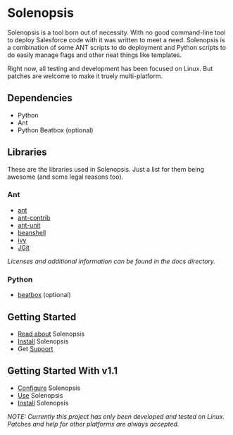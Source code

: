 # Solenopsis

Solenopsis is a tool born out of necessity. With no good command-line tool to deploy Salesforce code with it was written to meet a need. Solenopsis is a combination of some ANT scripts to do deployment and Python scripts to do easily manage flags and other neat things like templates.

Right now, all testing and development has been focused on Linux. But patches are welcome to make it truely multi-platform.

## Dependencies
+ Python
+ Ant
+ Python Beatbox (optional)

## Libraries
These are the libraries used in Solenopsis.  Just a list for them being awesome (and some legal reasons too).

### Ant
+ [ant](http://ant.apache.org/index.html/)
+ [ant-contrib](http://ant-contrib.sourceforge.net/)
+ [ant-unit](http://ant.apache.org/antlibs/antunit/)
+ [beanshell](http://www.beanshell.org/manual/bsf.html) 
+ [ivy](http://ant.apache.org/ivy/)
+ [JGit](http://www.eclipse.org/jgit)

_Licenses and additional information can be found in the docs directory._

### Python
+ [beatbox](http://code.google.com/p/salesforce-beatbox/) (optional)

## Getting Started
+ [Read about](https://github.com/solenopsis/Solenopsis/wiki/Solenopsis) Solenopsis
+ [Install](https://github.com/solenopsis/Solenopsis/wiki/Installation) Solenopsis
+ Get [Support](https://github.com/solenopsis/Solenopsis/blob/master/SUPPORT.md)

## Getting Started With v1.1
+ [Configure](https://github.com/solenopsis/Solenopsis/wiki/1.1-Configuration) Solenopsis
+ [Use](https://github.com/solenopsis/Solenopsis/wiki/1.1-Usage---Python) Solenopsis
+ [Install](https://github.com/solenopsis/Solenopsis/wiki/1.1-Installation) Solenopsis

_NOTE: Currently this project has only been developed and tested on Linux.  Patches and help for other platforms are always accepted._